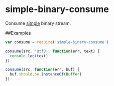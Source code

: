 simple-binary-consume
=====================

Consume [simple](https://github.com/eldargab/stream-simple) binary stream.

##Examples

```javascript
var consume = require('simple-binary-consume')

consume(src, 'utf8', function(err, text) {
  console.log(text)
})

consume(src, function(err, buf) {
  buf.should.be.instanceOf(Buffer)
})
```

